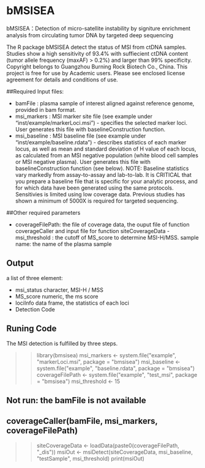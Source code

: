 # bMSISEA
bMSISEA：Detection of micro-satellite instability by signiture enrichment analysis from circulating tumor DNA by targeted deep sequencing

The R package bMSISEA detect the status of MSI from ctDNA samples. Studies show a high sensitivity of 93.4% with suffiecient ctDNA content (tumor allele frequency (maxAF) > 0.2%) and larger than 99% specificity. Copyright belongs to Guangzhou Burning Rock Biotech Co., China. This project is free for use by Academic users. Please see enclosed license agreement for details and conditions of use.

##Required Input files:
- bamFile : plasma sample of interest aligned against reference genome, provided in bam format. 
- msi_markers : MSI marker site file (see example under “inst/example/markerLoci.msi”) - specifies the selected marker loci. User generates this file with baselineConstruction function.
- msi_baseline : MSI baseline file (see example under “inst/example/baseline.rdata”) - describes statistics of each marker locus, as well as mean and standard deviation of H value of each locus, as calculated from an MSI negative population (white blood cell samples or MSI negative plasma). User generates this file with baselineConstruction function (see below). NOTE: Baseline statistics vary markedly from assay-to-assay and lab-to-lab. It is CRITICAL that you prepare a baseline file that is specific for your analytic process, and for which data have been generated using the same protocols. Sensitivies is limited using low coverage data. Previous studies has shown a minimum of 5000X is required for targeted sequencing.

##Other required parameters
- coverageFilePath: the file of coverage data, the ouput file of function coverageCaller and input file for function siteCoverageData - msi_threshold : the cutoff of MS_score to determine MSI-H/MSS. sample name: the name of the plasma sample

## Output
a list of three element:
- msi_status character, MSI-H / MSS
- MS_score numeric, the ms score
- lociInfo data frame, the statistics of each loci
- Detection Code

## Runing Code
The MSI detection is fulfilled by three steps.
>> library(bmsisea)
>> msi_markers <- system.file("example", "markerLoci.msi", package = "bmsisea")
>> msi_baseline <- system.file("example", "baseline.rdata", package = "bmsisea")
>> coverageFilePath <- system.file("example", "test_msi", package = "bmsisea")
>> msi_threshold <- 15
## Not run: the bamFile is not available
## coverageCaller(bamFile, msi_markers, coverageFilePath)
>> siteCoverageData <- loadData(paste0(coverageFilePath, "_dis"))
>> msiOut <- msiDetect(siteCoverageData, msi_baseline, "testSample", msi_threshold)
>> print(msiOut)
